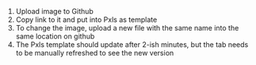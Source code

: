 1. Upload image to Github
2. Copy link to it and put into Pxls as template
3. To change the image, upload a new file with the same name into the same location on github
4. The Pxls template should update after 2-ish minutes, but the tab needs to be manually refreshed to see the new version
